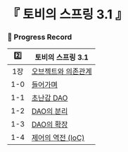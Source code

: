 # 『 토비의 스프링 3.1 』

### 📍 Progress Record

| 2️⃣ | 토비의 스프링 3.1                                                                                          |
|:---:|------------------------------------------------------------------------------------------------------|
| 1장  | [오브젝트와 의존관계]()                                                                                       |
| 1-0 | [들어가며](https://github.com/yunji1201/ReadingBooks/blob/main/spring/1_오브젝트와_의존관계/1_0_들어가며.md)          |
| 1-1 | [초난감 DAO](https://github.com/yunji1201/ReadingBooks/blob/main/spring/1_오브젝트와_의존관계/1_1_초난감DAO.md)     |
| 1-2 | [DAO의 분리](https://github.com/yunji1201/ReadingBooks/blob/main/spring/1_오브젝트와_의존관계/1_2_DAO분리.md)      |
| 1-3 | [DAO의 확장](https://github.com/yunji1201/ReadingBooks/blob/main/spring/1_오브젝트와_의존관계/1_3_DAO확장.md)      |
| 1-4 | [제어의 역전 (IoC)](https://github.com/yunji1201/ReadingBooks/blob/main/spring/1_오브젝트와_의존관계/1_4_제어의역전.md) |
